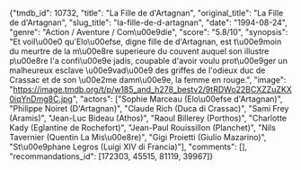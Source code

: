 {"tmdb_id": 10732, "title": "La Fille de d'Artagnan", "original_title": "La Fille de d'Artagnan", "slug_title": "la-fille-de-d-artagnan", "date": "1994-08-24", "genre": "Action / Aventure / Com\u00e9die", "score": "5.8/10", "synopsis": "Et voil\u00e0 qu'Elo\u00efse, digne fille de d'Artagnan, est t\u00e9moin du meurtre de la m\u00e8re superieure du couvent auquel son illustre p\u00e8re l'a confi\u00e9e jadis, coupable d'avoir voulu prot\u00e9ger un malheureux esclave \u00e9vad\u00e9 des griffes de l'odieux duc de Crassac et de son \u00e2me damn\u00e9e, la femme en rouge.", "image": "https://image.tmdb.org/t/p/w185_and_h278_bestv2/9tRDWo22BCXZZuZKX0iqYnDmg8C.jpg", "actors": ["Sophie Marceau (Elo\u00efse d'Artagnan)", "Philippe Noiret (D'Artagnan)", "Claude Rich (Duca di Crassac)", "Sami Frey (Aramis)", "Jean-Luc Bideau (Athos)", "Raoul Billerey (Porthos)", "Charlotte Kady (Eglantine de Rochefort)", "Jean-Paul Rouissillon (Planchet)", "Nils Tavernier (Quentin La Mis\u00e8re)", "Gigi Proietti (Giulio Mazarino)", "St\u00e9phane Legros (Luigi XIV di Francia)"], "comments": [], "recommandations_id": [172303, 45515, 81119, 39967]}